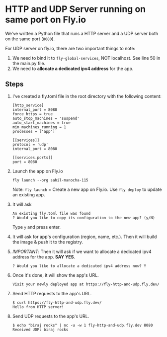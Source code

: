 # HTTP and UDP Server running on same port on Fly.io

We've written a Python file that runs a HTTP server and a UDP server both on the same port (`8080`).

For UDP server on fly.io, there are two important things to note:

1. We need to bind it to `fly-global-services`, NOT localhost. See line 50 in the main.py file.
2. We need to **allocate a dedicated ipv4 address** for the app.

## Steps

1. I've created a fly.toml file in the root directory with the following content:

   ```
   [http_service]
   internal_port = 8080
   force_https = true
   auto_stop_machines = 'suspend'
   auto_start_machines = true
   min_machines_running = 1
   processes = ['app']

   [[services]]
   protocol = 'udp'
   internal_port = 8080

   [[services.ports]]
   port = 8080
   ```

2. Launch the app on Fly.io

   ```
   fly launch --org sahil-manocha-115
   ```

   Note: `fly launch` = Create a new app on Fly.io. Use `fly deploy` to update an existing app.

3. It will ask

   ```
   An existing fly.toml file was found
   ? Would you like to copy its configuration to the new app? (y/N)
   ```

   Type `y` and press enter.

4. It will ask for app's configuration (region, name, etc.). Then it will build the image & push it to the registry.

5. _IMPORTANT_: Then it will ask if we want to allocate a dedicated ipv4 address for the app. **SAY YES**.

   ```
   ? Would you like to allocate a dedicated ipv4 address now? Y
   ```

6. Once it's done, it will show the app's URL.

   ```
   Visit your newly deployed app at https://fly-http-and-udp.fly.dev/
   ```

7. Send HTTP requests to the app's URL.

   ```
   $ curl https://fly-http-and-udp.fly.dev/
   Hello from HTTP server!
   ```

8. Send UDP requests to the app's URL.
   ```
   $ echo "biraj rocks" | nc -u -w 1 fly-http-and-udp.fly.dev 8080
   Received UDP: biraj rocks
   ```
